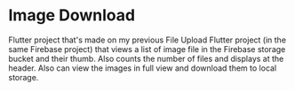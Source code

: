 # Image Download

Flutter project that's made on my previous File Upload Flutter project (in the same Firebase project) that views a list of image file in the Firebase storage bucket and their thumb. Also counts the number of files and displays at the header. Also can view the images in full view and download them to local storage.

